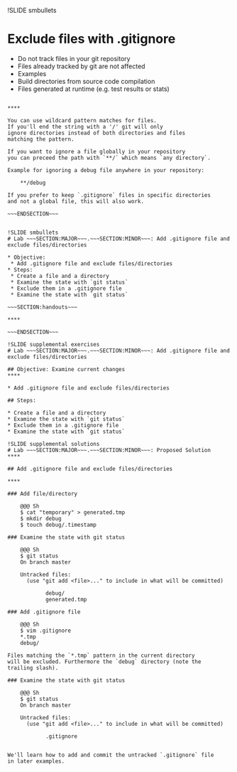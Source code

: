 !SLIDE smbullets
# Exclude files with .gitignore

* Do not track files in your git repository
* Files already tracked by git are not affected
* Examples
 * Build directories from source code compilation
 * Files generated at runtime (e.g. test results or stats)

~~~SECTION:handouts~~~

****

You can use wildcard pattern matches for files.
If you'll end the string with a '/' git will only
ignore directories instead of both directories and files
matching the pattern.

If you want to ignore a file globally in your repository
you can preceed the path with `**/` which means `any directory`.

Example for ignoring a debug file anywhere in your repository:

    **/debug

If you prefer to keep `.gitignore` files in specific directories
and not a global file, this will also work.

~~~ENDSECTION~~~


!SLIDE smbullets
# Lab ~~~SECTION:MAJOR~~~.~~~SECTION:MINOR~~~: Add .gitignore file and exclude files/directories

* Objective:
 * Add .gitignore file and exclude files/directories
* Steps:
 * Create a file and a directory
 * Examine the state with `git status`
 * Exclude them in a .gitignore file
 * Examine the state with `git status`

~~~SECTION:handouts~~~

****

~~~ENDSECTION~~~

!SLIDE supplemental exercises
# Lab ~~~SECTION:MAJOR~~~.~~~SECTION:MINOR~~~: Add .gitignore file and exclude files/directories

## Objective: Examine current changes
****

* Add .gitignore file and exclude files/directories

## Steps:

* Create a file and a directory
* Examine the state with `git status`
* Exclude them in a .gitignore file
* Examine the state with `git status`

!SLIDE supplemental solutions
# Lab ~~~SECTION:MAJOR~~~.~~~SECTION:MINOR~~~: Proposed Solution
****

## Add .gitignore file and exclude files/directories

****

### Add file/directory

    @@@ Sh
    $ cat "temporary" > generated.tmp
    $ mkdir debug
    $ touch debug/.timestamp

### Examine the state with git status

    @@@ Sh
    $ git status
    On branch master
    
    Untracked files:
      (use "git add <file>..." to include in what will be committed)
    
           	debug/
           	generated.tmp

### Add .gitignore file

    @@@ Sh
    $ vim .gitignore
    *.tmp
    debug/

Files matching the `*.tmp` pattern in the current directory
will be excluded. Furthermore the `debug` directory (note the
trailing slash).

### Examine the state with git status

    @@@ Sh
    $ git status
    On branch master
    
    Untracked files:
      (use "git add <file>..." to include in what will be committed)
    
           	.gitignore


We'll learn how to add and commit the untracked `.gitignore` file
in later examples.

